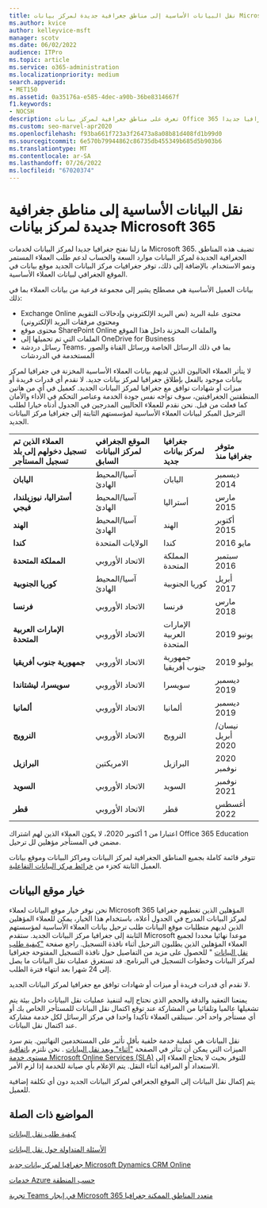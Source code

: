 ```yaml
---
title: نقل البيانات الأساسية إلى مناطق جغرافية جديدة لمركز بيانات Microsoft 365
ms.author: kvice
author: kelleyvice-msft
manager: scotv
ms.date: 06/02/2022
audience: ITPro
ms.topic: article
ms.service: o365-administration
ms.localizationpriority: medium
search.appverid:
- MET150
ms.assetid: 0a35176a-e585-4dec-a90b-36be8314667f
f1.keywords:
- NOCSH
description: تعرف على مناطق جغرافية لمركز بيانات Office 365 جديدة وكيفية استخدام خيار موقع البيانات لطلب نقل بياناتك الأساسية إلى جغرافيا جديدا.
ms.custom: seo-marvel-apr2020
ms.openlocfilehash: f93ba661f723a3f26473a8a08b81d408fd1b99d0
ms.sourcegitcommit: 6e570b79944862c86735db455349b685d5b903b6
ms.translationtype: MT
ms.contentlocale: ar-SA
ms.lasthandoff: 07/26/2022
ms.locfileid: "67020374"
---
```

# <a name="moving-core-data-to-new-microsoft-365-datacenter-geos"></a>نقل البيانات الأساسية إلى مناطق جغرافية جديدة لمركز بيانات Microsoft 365

ما زلنا نفتح جغرافيا جديدا لمركز البيانات لخدمات Microsoft 365. تضيف هذه المناطق الجغرافية الجديدة لمركز البيانات موارد السعة والحساب لدعم طلب العملاء المستمر ونمو الاستخدام. بالإضافة إلى ذلك، توفر جغرافيات مركز البيانات الجديد موقع بيانات في الموقع الجغرافي لبيانات العملاء الأساسية.

بيانات العميل الأساسية هي مصطلح يشير إلى مجموعة فرعية من بيانات العملاء بما في ذلك:

- Exchange Online محتوى علبة البريد (نص البريد الإلكتروني وإدخالات التقويم ومحتوى مرفقات البريد الإلكتروني)
- محتوى موقع SharePoint Online والملفات المخزنة داخل هذا الموقع
- الملفات التي تم تحميلها إلى OneDrive for Business
- رسائل دردشة Teams، بما في ذلك الرسائل الخاصة ورسائل القناة والصور المستخدمة في الدردشات
  
لا يتأثر العملاء الحاليون الذين لديهم بيانات العملاء الأساسية المخزنة في جغرافيا لمركز بيانات موجود بالفعل بإطلاق جغرافيا لمركز بيانات جديد. لا نقدم أي قدرات فريدة أو ميزات أو شهادات توافق مع جغرافيا لمركز البيانات الجديد. كعميل في أي من هاتين المنطقتين الجغرافيتين، سوف تواجه نفس جودة الخدمة وعناصر التحكم في الأداء والأمان كما فعلت من قبل. نحن نقدم للعملاء الحاليين المدرجين في الجدول أدناه خيارا لطلب الترحيل المبكر لبيانات العملاء الأساسية لمؤسستهم الثابتة إلى جغرافيا مركز البيانات الجديد.
  
| العملاء الذين تم تسجيل دخولهم إلى بلد تسجيل المستأجر | الموقع الجغرافي لمركز البيانات السابق | جغرافيا لمركز بيانات جديد | متوفر جغرافيا منذ |
|:-----|:-----|:-----|:-----|
|**اليابان**| آسيا/المحيط الهادئ | اليابان | ديسمبر 2014 |
|**أستراليا، نيوزيلندا، فيجي**| آسيا/المحيط الهادئ | أستراليا | مارس 2015 |
|**الهند**| آسيا/المحيط الهادئ | الهند | أكتوبر 2015 |
|**كندا**| الولايات المتحدة | كندا | مايو 2016 |
|**المملكة المتحدة**| الاتحاد الأوروبي | المملكة المتحدة | سبتمبر 2016 |
|**كوريا الجنوبية**| آسيا/المحيط الهادئ | كوريا الجنوبية | أبريل 2017 |
|**فرنسا**| الاتحاد الأوروبي | فرنسا | مارس 2018 |
|**الإمارات العربية المتحدة**| الاتحاد الأوروبي | الإمارات العربية المتحدة | يونيو 2019 |
|**جمهورية جنوب أفريقيا**| الاتحاد الأوروبي | جمهورية جنوب أفريقيا | يوليو 2019 |
|**سويسرا، ليشتاندا**| الاتحاد الأوروبي | سويسرا | ديسمبر 2019 |
|**ألمانيا**| الاتحاد الأوروبي | ألمانيا | ديسمبر 2019 |
|**النرويج**| الاتحاد الأوروبي | النرويج | نيسان/أبريل 2020 |
|**البرازيل**| الامريكتين | البرازيل | 2020 نوفمبر |
|**السويد**| الاتحاد الأوروبي | السويد | نوفمبر 2021 |
|**قطر**| الاتحاد الأوروبي | قطر | أغسطس 2022 |

اعتبارا من 1 أكتوبر 2020، لا يكون العملاء الذين لهم اشتراك Office 365 Education مضمن في المستأجر مؤهلين لل ترحيل.

تتوفر قائمة كاملة بجميع المناطق الجغرافية لمركز البيانات ومراكز البيانات وموقع بيانات العميل الثابتة كجزء من [خرائط مركز البيانات التفاعلية](https://office.com/datamaps).
  
## <a name="data-residency-option"></a>خيار موقع البيانات

نحن نوفر خيار موقع البيانات لعملاء Microsoft 365 المؤهلين الذين تغطيهم جغرافيا لمركز البيانات المدرج في الجدول أعلاه. باستخدام هذا الخيار، يمكن للعملاء المؤهلين الذين لديهم متطلبات موقع البيانات طلب ترحيل بيانات العملاء الأساسية لمؤسستهم الثابتة إلى جغرافيا مركز البيانات الجديد.  ستقدم Microsoft موعدا نهائيا محددا لجميع العملاء المؤهلين الذين يطلبون الترحيل أثناء نافذة التسجيل.  راجع صفحة ["كيفية طلب نقل البيانات](request-your-data-move.md) " للحصول على مزيد من التفاصيل حول نافذة التسجيل المفتوحة جغرافيا لمركز البيانات وخطوات التسجيل في البرنامج.  قد تستغرق عمليات نقل البيانات ما يصل إلى 24 شهرا بعد انتهاء فترة الطلب.

لا نقدم أي قدرات فريدة أو ميزات أو شهادات توافق مع جغرافيا لمركز البيانات الجديد.

يمنعنا التعقيد والدقة والحجم الذي نحتاج إليه لتنفيذ عمليات نقل البيانات داخل بيئة يتم تشغيلها عالميا وتلقائيا من المشاركة عند توقع اكتمال نقل البيانات للمستأجر الخاص بك أو أي مستأجر واحد آخر. سيتلقى العملاء تأكيدا واحدا في مركز الرسائل لكل خدمة مشاركة عند اكتمال نقل البيانات.

نقل البيانات هي عملية خدمة خلفية بأقل تأثير على المستخدمين النهائيين. يتم سرد الميزات التي يمكن أن تتأثر في الصفحة ["أثناء" وبعد نقل البيانات](during-and-after-your-data-move.md) . نحن نلتزم [باتفاقية مستوى خدمة Microsoft Online Services (SLA)](https://go.microsoft.com/fwlink/p/?LinkId=523897) للتوفر بحيث لا يحتاج العملاء إلى الاستعداد أو المراقبة أثناء النقل. يتم الإعلام بأي صيانة للخدمة إذا لزم الأمر.

يتم إكمال نقل البيانات إلى الموقع الجغرافي لمركز البيانات الجديد دون أي تكلفة إضافية للعميل.

## <a name="related-topics"></a>المواضيع ذات الصلة

[كيفية طلب نقل البيانات](request-your-data-move.md)

[الأسئلة المتداولة حول نقل البيانات](data-move-faq.md)
  
[جغرافيا لمركز بيانات جديد Microsoft Dynamics CRM Online](/power-platform/admin/new-datacenter-regions)
  
[خدمات Azure حسب المنطقة](https://azure.microsoft.com/regions/)

[تجربة Teams في إيجار Microsoft 365 متعدد المناطق الممكنة جغرافيا](/microsoftteams/teams-experience-o365odb-spo-multi-geo)
